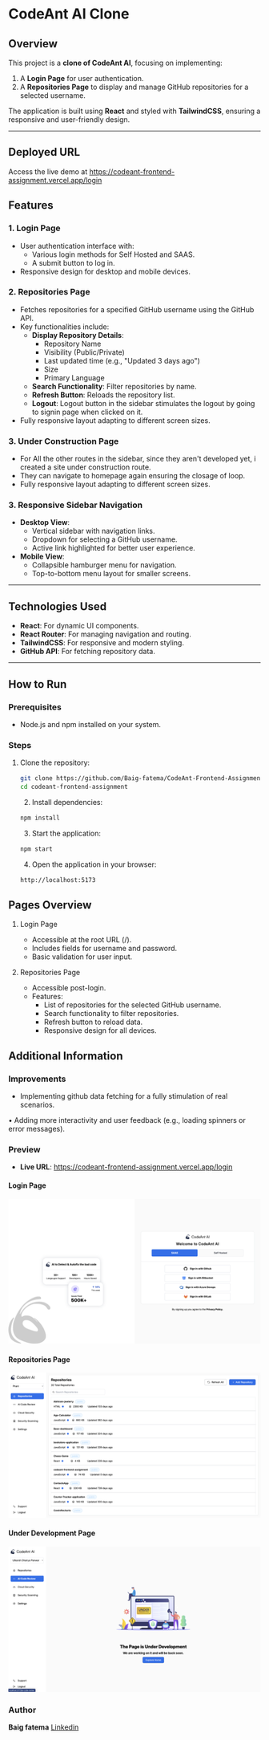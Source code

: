 # CodeAnt AI Clone

## Overview

This project is a **clone of CodeAnt AI**, focusing on implementing:

1. A **Login Page** for user authentication.
2. A **Repositories Page** to display and manage GitHub repositories for a selected username.

The application is built using **React** and styled with **TailwindCSS**, ensuring a responsive and user-friendly design.

---

## Deployed URL

Access the live demo at https://codeant-frontend-assignment.vercel.app/login

## Features

### 1. **Login Page**

- User authentication interface with:
  - Various login methods for Self Hosted and SAAS.
  - A submit button to log in.
- Responsive design for desktop and mobile devices.

### 2. **Repositories Page**

- Fetches repositories for a specified GitHub username using the GitHub API.
- Key functionalities include:
  - **Display Repository Details**:
    - Repository Name
    - Visibility (Public/Private)
    - Last updated time (e.g., "Updated 3 days ago")
    - Size
    - Primary Language
  - **Search Functionality**: Filter repositories by name.
  - **Refresh Button**: Reloads the repository list.
  - **Logout**: Logout button in the sidebar stimulates the logout by going to signin page when clicked on it.
- Fully responsive layout adapting to different screen sizes.

### 3. **Under Construction Page**

- For All the other routes in the sidebar, since they aren't developed yet, i created a site under construction route.
- They can navigate to homepage again ensuring the closage of loop.
- Fully responsive layout adapting to different screen sizes.

### 3. **Responsive Sidebar Navigation**

- **Desktop View**:
  - Vertical sidebar with navigation links.
  - Dropdown for selecting a GitHub username.
  - Active link highlighted for better user experience.
- **Mobile View**:
  - Collapsible hamburger menu for navigation.
  - Top-to-bottom menu layout for smaller screens.

---

## Technologies Used

- **React**: For dynamic UI components.
- **React Router**: For managing navigation and routing.
- **TailwindCSS**: For responsive and modern styling.
- **GitHub API**: For fetching repository data.

---

## How to Run

### Prerequisites

- Node.js and npm installed on your system.

### Steps

1. Clone the repository:

   ```bash
   git clone https://github.com/Baig-fatema/CodeAnt-Frontend-Assignment.git
   cd codeant-frontend-assignment
   ```

   2. Install dependencies:

   ```bash
   npm install
   ```

   3. Start the application:

   ```bash
   npm start
   ```

   4. Open the application in your browser:

   ```bash
   http://localhost:5173
   ```

## Pages Overview

1. Login Page

   - Accessible at the root URL (/).
   - Includes fields for username and password.
   - Basic validation for user input.

2. Repositories Page
   - Accessible post-login.
   - Features:
     - List of repositories for the selected GitHub username.
     - Search functionality to filter repositories.
     - Refresh button to reload data.
     - Responsive design for all devices.

## Additional Information

### Improvements

- Implementing github data fetching for a fully stimulation of real scenarios.

• Adding more interactivity and user feedback (e.g., loading spinners or error messages).

### Preview

- **Live URL**: https://codeant-frontend-assignment.vercel.app/login

#### Login Page

![/public/icons/login.png](./public/output/login.png)

#### Repositories Page

![Repositories Page Screenshot](/public/output/repos.png)

#### Under Development Page

![Under Development Page Screenshot](/public/output/under_dev.png)

### Author
**Baig fatema**
[Linkedin](www.linkedin.com/in/baig-fatema-begum-40b9a4304)
